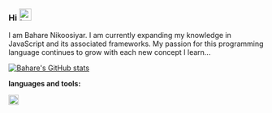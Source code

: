 ### Hi <img src="https://user-images.githubusercontent.com/74038190/216120986-f2752ca9-fe82-4aa3-befe-0a58db010d85.png" height="24px" width="24px" alt="happy-face">

I am Bahare Nikoosiyar. I am currently expanding my knowledge in JavaScript and its associated frameworks. My passion for this programming language continues to grow with each new concept I learn...

[![Bahare's GitHub stats](https://github-readme-stats.vercel.app/api?username=bn-2002)](https://github.com/bn-2002/github-readme-stats)

**languages and tools:**  

<code><img height="20" src="https://user-images.githubusercontent.com/71316063/234701847-8ce9b8fc-cd0f-4fce-b117-35d8a82f36d7.svg" style="max-width: 100%;"></code>


